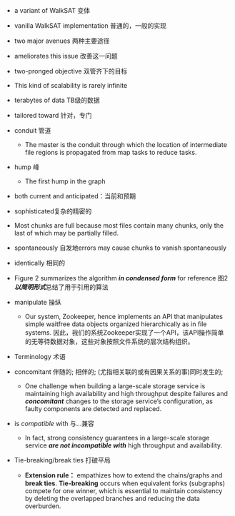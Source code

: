- a variant of WalkSAT 变体
- vanilla WalkSAT implementation 普通的，一般的实现
- two major avenues 两种主要途径
- ameliorates this issue 改善这一问题
- two-pronged objective 双管齐下的目标
- This kind of scalability is rarely infinite
- terabytes of data TB级的数据
- tailored toward 针对，专门
- conduit 管道
  - The master is the conduit through which the location of intermediate file regions is propagated from map tasks to reduce tasks. 
- hump 峰
  - The first hump in the graph
- both current and anticipated：当前和预期
- sophisticated复杂的精密的
- Most chunks are full because most files contain many chunks, only the last of which may be partially filled.
- spontaneously 自发地errors may cause chunks to vanish spontaneously
- identically 相同的
- Figure 2 summarizes the algorithm ***in condensed form*** for reference  图2***以简明形式***总结了用于引用的算法

- manipulate 操纵
  - Our system, Zookeeper, hence implements an API that manipulates simple waitfree data objects organized hierarchically as in file systems.  因此，我们的系统Zookeeper实现了一个API，该API操作简单的无等待数据对象，这些对象按照文件系统的层次结构组织。

- Terminology  术语

- concomitant  伴随的; 相伴的; (尤指相关联的或有因果关系的事)同时发生的;
  - One challenge when building a large-scale storage service is maintaining high availability and high throughput despite failures and ***concomitant*** changes to the storage service’s configuration, as faulty components are detected and replaced.  

- is *compatible* with 与...兼容
  - In fact, strong consistency guarantees in a large-scale storage service ***are not incompatible with*** high throughput and availability. 

- Tie-breaking/break ties 打破平局
  - **Extension rule：** empathizes how to extend the chains/graphs and **break ties**. **Tie-breaking** occurs when equivalent forks (subgraphs) compete for one winner, which is essential to maintain consistency by deleting the overlapped branches and reducing the data overburden. 

